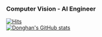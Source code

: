 ### Computer Vision - AI Engineer
[![Hits](https://hits.seeyoufarm.com/api/count/incr/badge.svg?url=https%3A%2F%2Fgithub.com%2Fdonghankim&count_bg=%2379C83D&title_bg=%23555555&icon=&icon_color=%23E7E7E7&title=hits&edge_flat=false)](https://hits.seeyoufarm.com)
<br>
[![Donghan's GitHub stats](https://github-readme-stats.vercel.app/api?username=donghankim&count_private=true)](https://github.com/anuraghazra/github-readme-stats)

